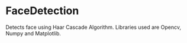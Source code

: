 # FaceDetection
Detects face using Haar Cascade Algorithm. Libraries used are Opencv, Numpy and Matplotlib.
